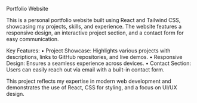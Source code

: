 Portfolio Website

This is a personal portfolio website built using React and Tailwind CSS, showcasing my projects, skills, and experience. The website features a responsive design, an interactive project section, and a contact form for easy communication.

Key Features:
•	Project Showcase: Highlights various projects with descriptions, links to GitHub repositories, and live demos.
•	Responsive Design: Ensures a seamless experience across devices.
•	Contact Section: Users can easily reach out via email with a built-in contact form.

This project reflects my expertise in modern web development and demonstrates the use of React, CSS for styling, and a focus on UI/UX design.
